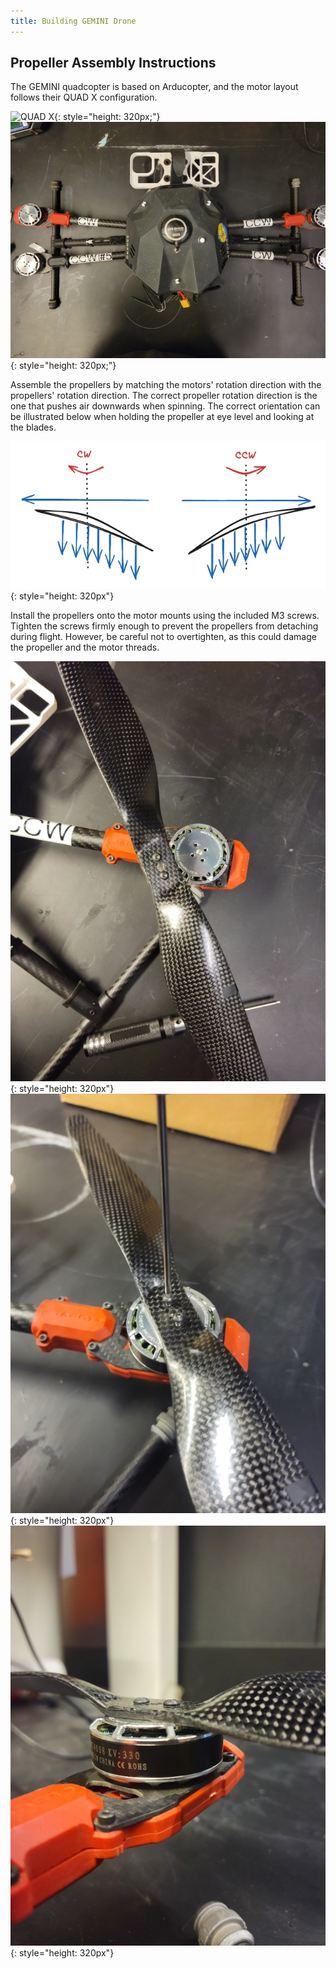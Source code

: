 ```yaml
---
title: Building GEMINI Drone
---
```


## Propeller Assembly Instructions

The GEMINI quadcopter is based on Arducopter, and the motor layout follows their QUAD X configuration.

![QUAD X](https://ardupilot.org/copter/_images/m_01_01_quad_x.svg){: style="height: 320px;"}
![](attachment/a5d77eeb6d23b102acd2573608c864de.jpg){: style="height: 320px;"}


Assemble the propellers by matching the motors' rotation direction with the propellers' rotation direction. The correct propeller rotation direction is the one that pushes air downwards when spinning. The correct orientation can be illustrated below when holding the propeller at eye level and looking at the blades.

![](attachment/15396b3054f9dcd1a483b2b966e69694.jpg){: style="height: 320px"}

Install the propellers onto the motor mounts using the included M3 screws. Tighten the screws firmly enough to prevent the propellers from detaching during flight. However, be careful not to overtighten, as this could damage the propeller and the motor threads.

![](attachment/19804bd200c1794be6f125c2a6928cc6.jpg){: style="height: 320px"}
![](attachment/0a6137de80eb14fce0b8f2b34c64ceed.jpg){: style="height: 320px"}
![](attachment/d934cbe97f341efd8efadfedbc4ede7a.jpg){: style="height: 320px"}